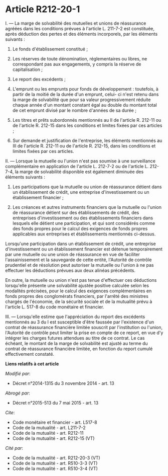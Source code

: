# Article R212-20-1

I. ― La marge de solvabilité des mutuelles et unions de réassurance agréées dans les conditions prévues à l'article L.
211-7-2 est constituée, après déduction des pertes et des éléments incorporels, par les éléments suivants : 

1. Le fonds d'établissement constitué ; 

2. Les réserves de toute dénomination, réglementaires ou libres, ne correspondant pas aux engagements, y compris la réserve
de capitalisation ; 

3. Le report des excédents ; 

4. L'emprunt ou les emprunts pour fonds de développement : toutefois, à partir de la moitié de la durée d'un emprunt, celui-
ci n'est retenu dans la marge de solvabilité que pour sa valeur progressivement réduite chaque année d'un montant constant
égal au double du montant total de cet emprunt divisé par le nombre d'années de sa durée ; 

5. Les titres et prêts subordonnés mentionnés au II de l'article R. 212-11 ou de l'article R. 212-15 dans les conditions et
limites fixées par ces articles ; 

6. Sur demande et justification de l'entreprise, les éléments mentionnés au III de l'article R. 212-11 ou de l'article R.
212-15, dans les conditions et limites fixées par ces articles. 

II. ― Lorsque la mutuelle ou l'union n'est pas soumise à une surveillance complémentaire en application de l'article L.
212-7-2 ou de l'article L. 212-7-4, la marge de solvabilité disponible est également diminuée des éléments suivants : 

1. Les participations que la mutuelle ou union de réassurance détient dans un établissement de crédit, une entreprise
d'investissement ou un établissement financier ; 

2. Les créances et autres instruments financiers que la mutuelle ou l'union de réassurance détient sur des établissements de
crédit, des entreprises d'investissement ou des établissements financiers dans lesquels elle détient une participation, et
qui sont considérés comme des fonds propres pour le calcul des exigences de fonds propres applicables aux entreprises et
établissements mentionnés ci-dessus. 

Lorsqu'une participation dans un établissement de crédit, une entreprise d'investissement ou un établissement financier est
détenue temporairement par une mutuelle ou une union de réassurance en vue de faciliter l'assainissement et la sauvegarde de
cette entité, l'Autorité de contrôle prudentiel et de résolution peut autoriser la mutuelle ou l'union à ne pas effectuer les
déductions prévues aux deux alinéas précédents. 

En outre, la mutuelle ou union n'est pas tenue d'effectuer ces déductions lorsqu'elle présente une solvabilité ajustée
positive calculée selon les modalités précisées, pour le calcul des exigences complémentaires en fonds propres des
conglomérats financiers, par l'arrêté des ministres chargés de l'économie, de la sécurité sociale et de la mutualité prévu à
l'article L. 517-8 du code monétaire et financier. 

III. ― Lorsqu'elle estime que l'appréciation du report des excédents mentionnés au 3 du I est susceptible d'être faussée par
l'existence d'un contrat de réassurance financière limitée souscrit par l'institution ou l'union, l'Autorité de contrôle peut
limiter la prise en compte de ce report, en vue d'y intégrer les charges futures attendues au titre de ce contrat. Le cas
échéant, le montant de la marge de solvabilité est ajusté au terme du contrat de réassurance financière limitée, en fonction
du report cumulé effectivement constaté.

**Liens relatifs à cet article**

_Modifié par_:

  - Décret n°2014-1315 du 3 novembre 2014 - art. 13

_Abrogé par_:

  - Décret n°2015-513 du 7 mai 2015 - art. 13

_Cite_:

  - Code monétaire et financier - art. L517-8
  - Code de la mutualité - art. L211-7-2
  - Code de la mutualité - art. R212-11
  - Code de la mutualité - art. R212-15 (VT)

_Cité par_:

  - Code de la mutualité - art. R212-20-3 (VT)
  - Code de la mutualité - art. R510-3-3 (VT)
  - Code de la mutualité - art. R510-3-4 (VT)
